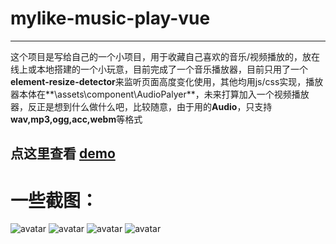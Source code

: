 # mylike-music-play-vue

------
这个项目是写给自己的一个小项目，用于收藏自己喜欢的音乐/视频播放的，放在线上或本地搭建的一个小玩意，目前完成了一个音乐播放器，目前只用了一个**element-resize-detector**来监听页面高度变化使用，其他均用js/css实现，播放器本体在**\assets\component\AudioPalyer**，未来打算加入一个视频播放器，反正是想到什么做什么吧，比较随意，由于用的**Audio**，只支持**wav,mp3,ogg,acc,webm**等格式

## 点这里查看  [demo](http://live.imoecg.com)

# 一些截图：

![avatar](http://live.imoecg.com/img/1.png)
![avatar](http://live.imoecg.com/img/2.png)
![avatar](http://live.imoecg.com/img/3.png)
![avatar](http://live.imoecg.com/img/4.png)


